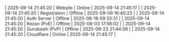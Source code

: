 | 2025-09-14 21:45:20 | Website | Online | 2025-09-14 21:45:17 |
| 2025-09-14 21:45:20 | Registration | Offline | 2025-09-09 16:40:23 |
| 2025-09-14 21:45:20 | Auth Server | Offline | 2025-08-18 09:33:31 |
| 2025-09-14 21:45:20 | Kezan (PvE) | Offline | 2025-08-03 17:58:02 |
| 2025-09-14 21:45:20 | Gurubashi (PvP) | Offline | 2025-08-23 21:44:06 |
| 2025-09-14 21:45:20 | Cloudflare | Online | 2025-09-14 21:45:17 |
